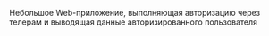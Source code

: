 Небольшое Web-приложение, выполняющая авторизацию через телерам и выводящая данные авторизированного пользователя

